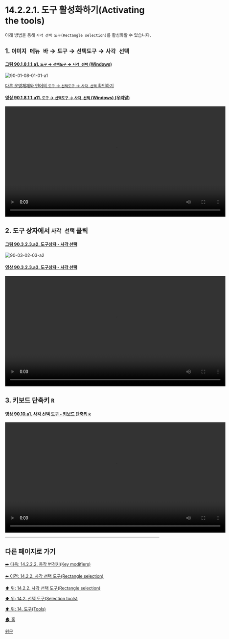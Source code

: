 # 14.2.2.1. 도구 활성화하기(Activating the tools)
아래 방법을 통해 `사각 선택 도구(Rectangle selection)`를 활성화할 수 있습니다.

## 1. `이미지 메뉴 바` → `도구` → `선택도구` → `사각 선택`

<a id="90-01-08-01-01-a1"></a>

#### [그림 90.1.8.1.1.a1. `도구` → `선택도구` → `사각 선택` (Windows)](./90-01-08-01-01-rectangle_select.md#90-01-08-01-01-a1)
![90-01-08-01-01-a1](https://github.com/wonder13662/gimp/assets/15767104/f5ed399b-c2eb-4e24-9ee1-1e925a0ed26e)

[다른 운영체제와 언어의 `도구` → `선택도구` → `사각 선택` 확인하기](./90-01-08-01-01-rectangle_select.md#90-01-08-01-01-a2)

<a id="90-01-08-01-01-a11"></a>

#### [영상 90.1.8.1.1.a11. `도구` → `선택도구` → `사각 선택` (Windows) (우리말)](./90-01-08-01-01-rectangle_select.md#90-01-08-01-01-a11)
<video controls="controls" width="720" src="https://github.com/wonder13662/gimp/assets/15767104/2725f0ad-2223-420b-addd-1456d391ee87"></video>

## 2. 도구 상자에서 `사각 선택` 클릭

<a id="90-03-02-03-a2"></a>

#### [그림 90.3.2.3.a2. 도구상자 - 사각 선택](./90-03-02-03-rectangle_select.md#90-03-02-03-a2)
![90-03-02-03-a2](https://github.com/wonder13662/gimp/assets/15767104/c5be9f26-28a5-4b98-92c3-4ae57a29580e)

<a id="90-03-02-03-a3"></a>

#### [영상 90.3.2.3.a3. 도구상자 - 사각 선택](./90-03-02-03-rectangle_select.md#90-03-02-03-a3)
<video controls="controls" width="720" src="https://github.com/wonder13662/gimp/assets/15767104/824415d7-241b-404c-90d9-446ecaab965d"></video>

## 3. 키보드 단축키 `R`

<a id="90-10-a1"></a>

#### [영상 90.10.a1. 사각 선택 도구 - 키보드 단축키 `R`](./90-10-00-keyboard_shortcut.md#90-10-a1)
<video controls="controls" width="720" src="https://github.com/wonder13662/gimp/assets/15767104/7f389c76-95cf-46c8-aca1-d22ece17b46d"></video>

***

## 다른 페이지로 가기

[➡️ 다음: 14.2.2.2. 동작 변경키(Key modifiers)](./14-02-02-02-key_modifiers.md)

[⬅️ 이전: 14.2.2. 사각 선택 도구(Rectangle selection)](./14-02-02-00-rectangle-selection.md)

[⬆️ 위: 14.2.2. 사각 선택 도구(Rectangle selection)](./14-02-02-00-rectangle-selection.md)

[⬆️ 위: 14.2. 선택 도구(Selection tools)](./14-02-00-selection-tools.md)

[⬆️ 위: 14. 도구(Tools)](./14-00-tools.md)

[🏠 홈](./00-home.md)

[원문](https://docs.gimp.org/2.10/ko/gimp-tool-rect-select.html)
